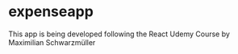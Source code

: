 # expenseapp
This app is being developed following the React Udemy Course by Maximilian Schwarzmüller
